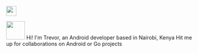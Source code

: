 
<img src="https://user-images.githubusercontent.com/5679180/79618120-0daffb80-80be-11ea-819e-d2b0fa904d07.gif" width="27px">

<img src="https://github.com/rajput2107/rajput2107/blob/master/Assets/Developer.gif" width="50px">  Hi! I'm Trevor, an Android developer based in Nairobi, Kenya
Hit me up for collaborations on Android or Go projects
